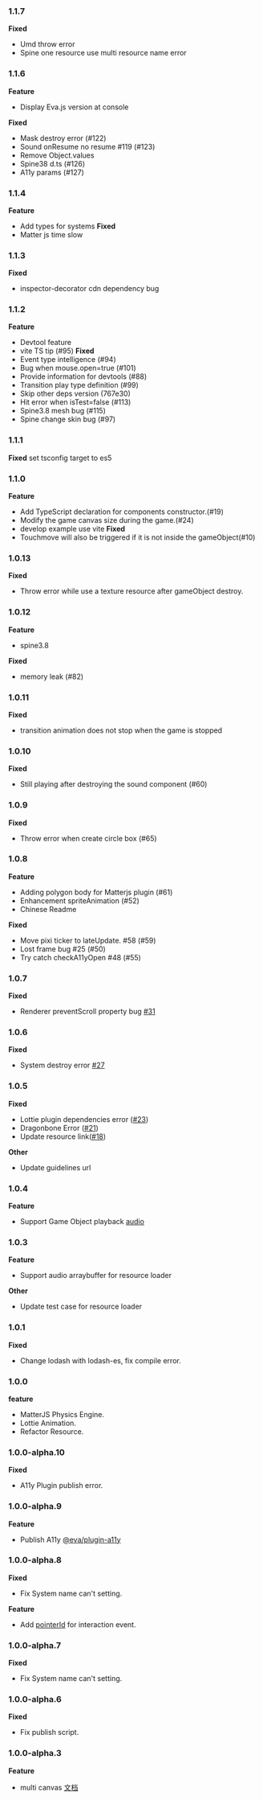 ### 1.1.7
**Fixed**
- Umd throw error
- Spine one resource use multi resource name error

### 1.1.6
**Feature**
- Display Eva.js version at console

**Fixed**
- Mask destroy error (#122)
- Sound onResume no resume #119 (#123)
- Remove Object.values
- Spine38 d.ts (#126)
- A11y params (#127)

### 1.1.4
**Feature**
- Add types for systems
**Fixed**
- Matter js time slow

### 1.1.3
**Fixed**
- inspector-decorator cdn dependency bug

### 1.1.2
**Feature**
- Devtool feature
- vite TS tip (#95)
**Fixed**  
- Event type intelligence (#94)
- Bug when mouse.open=true (#101)
- Provide information for devtools (#88) 
- Transition play type definition (#99)
- Skip other deps version (767e30)
- Hit error when isTest=false (#113)
- Spine3.8 mesh bug (#115) 
- Spine change skin bug (#97)

### 1.1.1
**Fixed**
set tsconfig target to es5

### 1.1.0
**Feature**
- Add TypeScript declaration for components constructor.(#19)
- Modify the game canvas size during the game.(#24)
- develop example use vite
**Fixed**
- Touchmove will also be triggered if it is not inside the gameObject(#10)

### 1.0.13
**Fixed**
- Throw error while use a texture resource after gameObject destroy.

### 1.0.12
**Feature**
- spine3.8

**Fixed**
- memory leak (#82)


### 1.0.11
**Fixed**
- transition animation does not stop when the game is stopped

### 1.0.10
**Fixed**
- Still playing after destroying the sound component (#60)

### 1.0.9
**Fixed**
- Throw error when create circle box (#65)

### 1.0.8
**Feature**
- Adding polygon body for Matterjs plugin (#61)
- Enhancement spriteAnimation (#52)
- Chinese Readme

**Fixed**
- Move pixi ticker to lateUpdate. #58 (#59)
- Lost frame bug #25 (#50)
- Try catch checkA11yOpen #48 (#55)

### 1.0.7
**Fixed**
* Renderer preventScroll property bug [#31](https://github.com/eva-engine/eva.js/pull/31)

### 1.0.6
**Fixed**
* System destroy error [#27](https://github.com/eva-engine/eva.js/pull/27)

### 1.0.5
**Fixed**
* Lottie plugin dependencies error ([#23](https://github.com/eva-engine/eva.js/pull/23))
* Dragonbone Error ([#21](https://github.com/eva-engine/eva.js/pull/21))
* Update resource link([#18](https://github.com/eva-engine/eva.js/pull/18))

**Other**
* Update guidelines url

### 1.0.4
**Feature**
- Support Game Object playback [audio](https://eva.js.org/#/tutorials/sound)

### 1.0.3
**Feature**
- Support audio arraybuffer for resource loader
  
**Other**
- Update test case for resource loader

### 1.0.1
**Fixed** 
- Change lodash with lodash-es, fix compile error.

### 1.0.0
**feature**
- MatterJS Physics Engine.
-  Lottie Animation.
-  Refactor Resource.

### 1.0.0-alpha.10

**Fixed**
 - A11y Plugin publish error.

### 1.0.0-alpha.9

**Feature**
 - Publish A11y [@eva/plugin-a11y](https://eva.js.org/#/tutorials/a11yPlugin)


### 1.0.0-alpha.8
**Fixed**
 - Fix System name can't setting.

**Feature**
 - Add [pointerId](https://eva.js.org/#/tutorials/interactionEvent?id=instance-event39s-arguments) for interaction event.

### 1.0.0-alpha.7
**Fixed**
 - Fix System name can't setting.

### 1.0.0-alpha.6
**Fixed**
 - Fix publish script.

### 1.0.0-alpha.3
**Feature**
 - multi canvas [文档](https://eva.js.org/#/tutorials/game?id=%e6%b8%b2%e6%9f%93%e5%88%b0%e5%a4%9a%e4%b8%aa-canvas)

